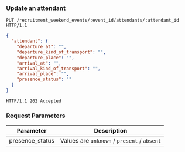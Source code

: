### Update an attendant

```http
PUT /recruitment_weekend_events/:event_id/attendants/:attendant_id HTTP/1.1
```

```json
{
  "attendant": {
    "departure_at": "",
    "departure_kind_of_transport": "",
    "departure_place": "",
    "arrival_at": "",
    "arrival_kind_of_transport": "",
    "arrival_place": "",
    "presence_status": ""
  }
}
```

```http
HTTP/1.1 202 Accepted
```

### Request Parameters

Parameter         | Description
------------------|---------------------------------
presence_status   | Values are `unknown` / `present` / `absent`
